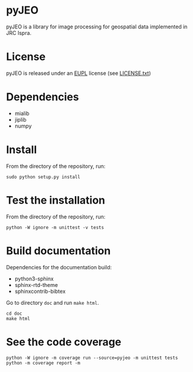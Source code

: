 # pyJEO

pyJEO is a library for image processing for geospatial data implemented in 
JRC Ispra. 

# License

pyJEO is released under an
[EUPL](https://joinup.ec.europa.eu/collection/eupl) license (see
[LICENSE.txt](LICENSE.txt))

# Dependencies

 * mialib
 * jiplib
 * numpy

# Install

From the directory of the repository, run:
```
sudo python setup.py install
```

# Test the installation

From the directory of the repository, run:
```
python -W ignore -m unittest -v tests
```

# Build documentation

Dependencies for the documentation build:
 * python3-sphinx
 * sphinx-rtd-theme
 * sphinxcontrib-bibtex

Go to directory `doc` and run `make html`.

```
cd doc
make html
```

# See the code coverage

```
python -W ignore -m coverage run --source=pyjeo -m unittest tests
python -m coverage report -m
```
